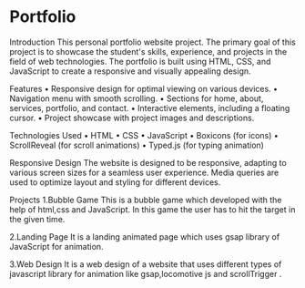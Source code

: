 # Portfolio
Introduction
This personal portfolio website project. The primary goal of this project is to showcase the student's skills, experience, and projects in the field of web technologies. The portfolio is built using HTML, CSS, and JavaScript to  create a responsive and visually appealing design.

Features
•	Responsive design for optimal viewing on various devices.
•	Navigation menu with smooth scrolling.
•	Sections for home, about, services, portfolio, and contact.
•	Interactive elements, including a floating cursor.
•	Project showcase with project images and descriptions.


Technologies Used
•	HTML
•	CSS
•	JavaScript
•	Boxicons (for icons)
•	ScrollReveal (for scroll animations)
•	Typed.js (for typing animation)

Responsive Design
The website is designed to be responsive, adapting to various screen sizes for a seamless user experience. Media queries are used to optimize layout and styling for different devices.


Projects
1.Bubble Game
This is a bubble game which developed with the help of html,css and JavaScript. In this game the user has to hit the target in the given time.

2.Landing Page
It is a landing animated page which uses gsap library of JavaScript for             animation.


3.Web Design
It is a web design of a website that uses different types of javascript library for animation like gsap,locomotive js and scrollTrigger .



